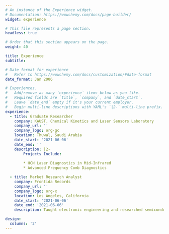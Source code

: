 ```yaml
---
# An instance of the Experience widget.
# Documentation: https://wowchemy.com/docs/page-builder/
widget: experience

# This file represents a page section.
headless: true

# Order that this section appears on the page.
weight: 40

title: Experience
subtitle:

# Date format for experience
#   Refer to https://wowchemy.com/docs/customization/#date-format
date_format: Jan 2006

# Experiences.
#   Add/remove as many `experience` items below as you like.
#   Required fields are `title`, `company`, and `date_start`.
#   Leave `date_end` empty if it's your current employer.
#   Begin multi-line descriptions with YAML's `|2-` multi-line prefix.
experience:
  - title: Graduate Researcher
    company: KAUST, Chemical Kinetics and Laser Sensors Laboratory
    company_url: ''
    company_logo: org-gc
    location: Thuwal, Saudi Arabia
    date_start: '2021-06-06'
    date_end: ''
    description: |2-
        Projects Include:
        
        * HCN Laser Diagnostics in Mid-Infrared
        * Advanced Frequency Comb Diagnostics

  - title: Market Research Analyst
    company: Frontida Records
    company_url: ''
    company_logo: org-x
    location: Los Angeles, California
    date_start: '2021-06-06'
    date_end: '2021-06-06'
    description: Taught electronic engineering and researched semiconductor physics.

design:
  columns: '2'
---
```

